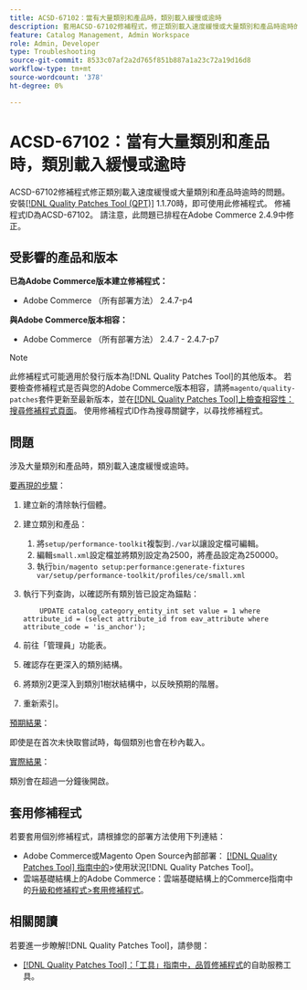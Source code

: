 ```yaml
---
title: ACSD-67102：當有大量類別和產品時，類別載入緩慢或逾時
description: 套用ACSD-67102修補程式，修正類別載入速度緩慢或大量類別和產品時逾時的Adobe Commerce問題。
feature: Catalog Management, Admin Workspace
role: Admin, Developer
type: Troubleshooting
source-git-commit: 8533c07af2a2d765f851b887a1a23c72a19d16d8
workflow-type: tm+mt
source-wordcount: '378'
ht-degree: 0%

---
```



# ACSD-67102：當有大量類別和產品時，類別載入緩慢或逾時

ACSD-67102修補程式修正類別載入速度緩慢或大量類別和產品時逾時的問題。 安裝[[!DNL Quality Patches Tool (QPT)]](/help/tools/quality-patches-tool/quality-patches-tool-to-self-serve-quality-patches.md) 1.1.70時，即可使用此修補程式。 修補程式ID為ACSD-67102。 請注意，此問題已排程在Adobe Commerce 2.4.9中修正。

## 受影響的產品和版本

**已為Adobe Commerce版本建立修補程式：**

* Adobe Commerce （所有部署方法） 2.4.7-p4

**與Adobe Commerce版本相容：**

* Adobe Commerce （所有部署方法） 2.4.7 - 2.4.7-p7

>[!NOTE]
>
>此修補程式可能適用於發行版本為[!DNL Quality Patches Tool]的其他版本。 若要檢查修補程式是否與您的Adobe Commerce版本相容，請將`magento/quality-patches`套件更新至最新版本，並在[[!DNL Quality Patches Tool]上檢查相容性：搜尋修補程式頁面](https://experienceleague.adobe.com/tools/commerce-quality-patches/index.html?lang=zh-Hant)。 使用修補程式ID作為搜尋關鍵字，以尋找修補程式。

## 問題

涉及大量類別和產品時，類別載入速度緩慢或逾時。

<u>要再現的步驟</u>：

1. 建立新的清除執行個體。
1. 建立類別和產品：
   1. 將`setup/performance-toolkit`複製到`./var`以讓設定檔可編輯。
   1. 編輯`small.xml`設定檔並將類別設定為2500，將產品設定為250000。
   1. 執行`bin/magento setup:performance:generate-fixtures var/setup/performance-toolkit/profiles/ce/small.xml`
1. 執行下列查詢，以確認所有類別皆已設定為錨點：

   ```
       UPDATE catalog_category_entity_int set value = 1 where attribute_id = (select attribute_id from eav_attribute where attribute_code = 'is_anchor'); 
   ```

1. 前往「管理員」功能表。
1. 確認存在更深入的類別結構。
1. 將類別2更深入到類別1樹狀結構中，以反映預期的階層。
1. 重新索引。

<u>預期結果</u>：

即使是在首次未快取嘗試時，每個類別也會在秒內載入。

<u>實際結果</u>：

類別會在超過一分鐘後開啟。

## 套用修補程式

若要套用個別修補程式，請根據您的部署方法使用下列連結：

* Adobe Commerce或Magento Open Source內部部署： [[!DNL Quality Patches Tool] 指南中的](/help/tools/quality-patches-tool/usage.md)>使用狀況[!DNL Quality Patches Tool]。
* 雲端基礎結構上的Adobe Commerce：雲端基礎結構上的Commerce指南中的[升級和修補程式>套用修補程式](https://experienceleague.adobe.com/docs/commerce-cloud-service/user-guide/develop/upgrade/apply-patches.html?lang=zh-Hant)。

## 相關閱讀

若要進一步瞭解[!DNL Quality Patches Tool]，請參閱：

* [[!DNL Quality Patches Tool]：「工具」指南中，品質修補程式](/help/tools/quality-patches-tool/quality-patches-tool-to-self-serve-quality-patches.md)的自助服務工具。
